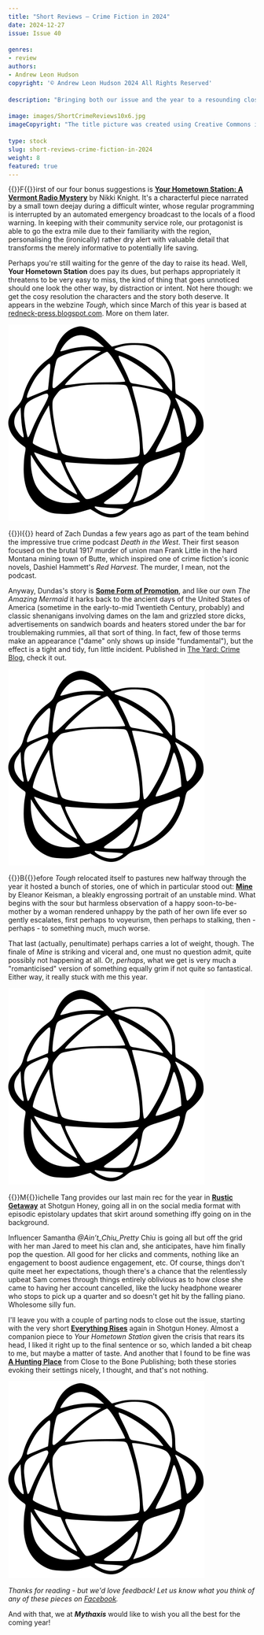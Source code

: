 ```yaml
---
title: "Short Reviews – Crime Fiction in 2024"
date: 2024-12-27
issue: Issue 40

genres:
- review
authors:
- Andrew Leon Hudson
copyright: '© Andrew Leon Hudson 2024 All Rights Reserved'

description: "Bringing both our issue and the year to a resounding close, it is the editor's pleasure to introduce a number more crime stories published elsewhere in 2024 to the reader's attention. So, if the six tales you've found here have but whet your appetite, let's make it an even dozen with four firm recommendations and a couple of not-bads!"

image: images/ShortCrimeReviews10x6.jpg
imageCopyright: "The title picture was created using Creative Commons images – many thanks to [Darcy Lawrey](https://www.pexels.com/photo/photo-of-books-1117153/) and [Luis Quintero](https://www.pexels.com/photo/black-book-2294881/)."

type: stock
slug: short-reviews-crime-fiction-in-2024
weight: 8
featured: true
---
```


{{<glyph>}}F{{</glyph>}}irst of our four bonus suggestions is **[Your Hometown Station: A Vermont Radio Mystery](https://redneck-press.blogspot.com/2024/10/your-hometown-station-vermont-radio.html)** by Nikki Knight. It's a characterful piece narrated by a small town deejay during a difficult winter, whose regular programming is interrupted by an automated emergency broadcast to the locals of a flood warning. In keeping with their community service role, our protagonist is able to go the extra mile due to their familiarity with the region, personalising the (ironically) rather dry alert with valuable detail that transforms the merely informative to potentially life saving.

Perhaps you're still waiting for the genre of the day to raise its head. Well, **Your Hometown Station** does pay its dues, but perhaps appropriately it threatens to be very easy to miss, the kind of thing that goes unnoticed should one look the other way, by distraction or intent. Not here though: we get the cosy resolution the characters and the story both deserve. It appears in the webzine *Tough*, which since March of this year is based at [redneck-press.blogspot.com](https://redneck-press.blogspot.com/). More on them later.

![Orbit-sml ><](images/Orbit.svg)

{{<glyph>}}I{{</glyph>}} heard of Zach Dundas a few years ago as part of the team behind the impressive true crime podcast *Death in the West*. Their first season focused on the brutal 1917 murder of union man Frank Little in the hard Montana mining town of Butte, which inspired one of crime fiction's iconic novels, Dashiel Hammett's *Red Harvest*. The murder, I mean, not the podcast.

Anyway, Dundas's story is **[Some Form of Promotion](https://theyardcrimeblog.com/2024/11/29/some-form-of-promotion-crime-fiction/)**, and like our own *The Amazing Mermaid* it harks back to the ancient days of the United States of America (sometime in the early-to-mid Twentieth Century, probably) and classic shenanigans involving dames on the lam and grizzled store dicks, advertisements on sandwich boards and heaters stored under the bar for troublemaking rummies, all that sort of thing. In fact, few of those terms make an appearance ("dame" only shows up inside "fundamental"), but the effect is a tight and tidy, fun little incident. Published in [The Yard: Crime Blog](https://theyardcrimeblog.com/), check it out.

![Orbit-sml ><](images/Orbit.svg)

{{<glyph>}}B{{</glyph>}}efore *Tough* relocated itself to pastures new halfway through the year it hosted a bunch of stories, one of which in particular stood out: **[Mine](http://www.toughcrime.com/2024/04/mine-fiction-by-eleanor-keisman.html)** by Eleanor Keisman, a bleakly engrossing portrait of an unstable mind. What begins with the sour but harmless observation of a happy soon-to-be-mother by a woman rendered unhappy by the path of her own life ever so gently escalates, first perhaps to voyeurism, then perhaps to stalking, then - perhaps - to something much, much worse.

That last (actually, penultimate) perhaps carries a lot of weight, though. The finale of *Mine* is striking and viceral and, one must no question admit, quite possibly not happening at all. Or, *perhaps*, what we get is very much a "romanticised" version of something equally grim if not quite so fantastical. Either way, it really stuck with me this year.

![Orbit-sml ><](images/Orbit.svg)

{{<glyph>}}M{{</glyph>}}ichelle Tang provides our last main rec for the year in **[Rustic Getaway](https://shotgunhoney.com/fiction/rustic-getaway-by-michelle-tang/)** at Shotgun Honey, going all in on the social media format with episodic epistolary updates that skirt around something iffy going on in the background.

Influencer Samantha *@Ain’t_Chiu_Pretty* Chiu is going all but off the grid with her man Jared to meet his clan and, she anticipates, have him finally pop the question. All good for her clicks and comments, nothing like an engagement to boost audience engagement, etc. Of course, things don't quite meet her expectations, though there's a chance that the relentlessly upbeat Sam comes through things entirely oblivious as to how close she came to having her account cancelled, like the lucky headphone wearer who stops to pick up a quarter and so doesn't get hit by the falling piano. Wholesome silly fun.

I'll leave you with a couple of parting nods to close out the issue, starting with the very short **[Everything Rises](https://shotgunhoney.com/fiction/everything-rises-by-jamey-gallagher/)** again in Shotgun Honey. Almost a companion piece to *Your Hometown Station* given the crisis that rears its head, I liked it right up to the final sentence or so, which landed a bit cheap to me, but maybe a matter of taste. And another that I found to be fine was **[A Hunting Place](https://www.close2thebone.co.uk/wp/a-hunting-place-2/)** from Close to the Bone Publishing; both these stories evoking their settings nicely, I thought, and that's not nothing.

![Orbit-lrg](images/Orbit.svg)

*Thanks for reading - but we'd love feedback! Let us know what you think of any of these pieces on [Facebook](https://www.facebook.com/MythaxisMagazine/posts/1188620846604233).*

And with that, we at ***Mythaxis*** would like to wish you all the best for the coming year!
